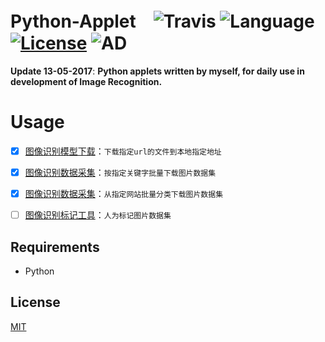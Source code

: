 # Python-Applet　![Travis](https://img.shields.io/travis/rust-lang/rust.svg) ![Language](https://img.shields.io/badge/language-Python-orange.svg) [![License](https://img.shields.io/badge/license-MIT-blue.svg)](./LICENSE.md) ![AD](https://img.shields.io/badge/全宇宙最好的-python小程序-pink.svg)

__Update 13-05-2017__:   __Python applets written by myself, for daily use in development of Image Recognition.__


# Usage

- [x] [图像识别模型下载](https://github.com/JNingWei/Python-Applet/tree/master/DownloadFileFromUrl)：```下载指定url的文件到本地指定地址```

- [x] [图像识别数据采集](https://github.com/JNingWei/Python-Applet/tree/master/DownloadImageThroughSpecificKeyword)：```按指定关键字批量下载图片数据集```

- [x] [图像识别数据采集](https://github.com/JNingWei/Python-Applet/tree/master/DownloadImageThroughSpecificWebsite)：```从指定网站批量分类下载图片数据集```

- [ ] [图像识别标记工具]()：```人为标记图片数据集```

## Requirements

   * Python

## License

[MIT](https://github.com/JNingWei/Python-Applet/blob/master/LICENSE.md)
